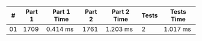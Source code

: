 <table>
<thead>
<tr><th>#  </th><th>Part 1  </th><th>Part 1 Time  </th><th>Part 2  </th><th>Part 2 Time  </th><th>Tests  </th><th>Tests Time  </th></tr>
</thead>
<tbody>
<tr><td>01 </td><td>1709    </td><td>0.414 ms     </td><td>1761    </td><td>1.203 ms     </td><td>2      </td><td>1.017 ms    </td></tr>
</tbody>
</table>